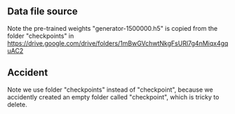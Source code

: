 ## Data file source

Note the pre-trained weights "generator-1500000.h5" is copied from the folder "checkpoints" in https://drive.google.com/drive/folders/1mBwGVchwtNkgFsURl7g4nMiqx4gquAC2

## Accident

Note we use folder "checkpoints" instead of "checkpoint", because we accidently created an empty folder called "checkpoint", which is tricky to delete.
